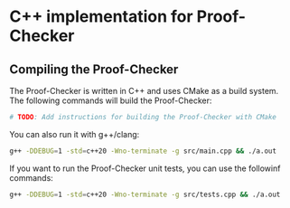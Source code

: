 # C++ implementation for Proof-Checker

## Compiling the Proof-Checker
The Proof-Checker is written in C++ and uses CMake as a build system. 
The following commands will build the Proof-Checker:
```bash
# TODO: Add instructions for building the Proof-Checker with CMake
```

You can also run it with g++/clang:
```bash
g++ -DDEBUG=1 -std=c++20 -Wno-terminate -g src/main.cpp && ./a.out 
```

If you want to run the Proof-Checker unit tests, you can use the followinf commands:
```bash
g++ -DDEBUG=1 -std=c++20 -Wno-terminate -g src/tests.cpp && ./a.out
```